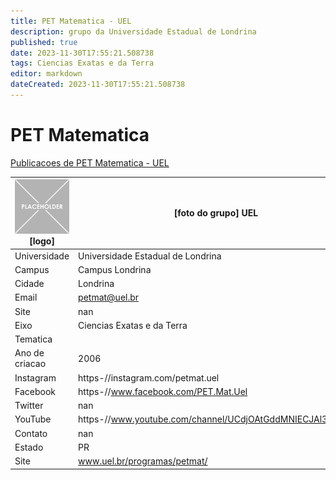 ```yaml
---
title: PET Matematica - UEL
description: grupo da Universidade Estadual de Londrina
published: true
date: 2023-11-30T17:55:21.508738
tags: Ciencias Exatas e da Terra
editor: markdown
dateCreated: 2023-11-30T17:55:21.508738
---
```


# PET Matematica

[Publicacoes de PET Matematica - UEL](/atividade/34PETMatematicaUEL/feed.md)

| ![placeholder.png](/placeholder.png) [logo] | [foto do grupo] UEL         |
| ------------------------------------------- | ------------------------------------------------- |
| Universidade                                | Universidade Estadual de Londrina      |
| Campus                                      | Campus Londrina            |
| Cidade                                      | Londrina             |
| Email                                       | petmat@uel.br             |
| Site                                        | nan              |
| Eixo                                        | Ciencias Exatas e da Terra              |
| Tematica                                    |           |
| Ano de criacao                              | 2006        |
| Instagram                                   | https-//instagram.com/petmat.uel         |
| Facebook                                    | https-//www.facebook.com/PET.Mat.Uel          |
| Twitter                                     | nan           |
| YouTube                                     | https-//www.youtube.com/channel/UCdjOAtGddMNIECJAl3Nb1rA           |
| Contato                                     | nan         |
| Estado                                      |  PR            |
| Site                                        | www.uel.br/programas/petmat/ |
